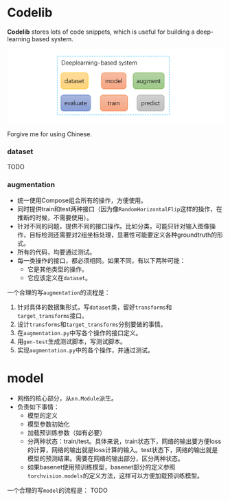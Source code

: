 # Codelib
**Codelib** stores lots of code snippets, which is useful for building a deep-learning based system.

![](img/fig.png)

Forgive me for using Chinese.

### dataset
TODO

### augmentation
- 统一使用Compose组合所有的操作，方便使用。
- 同时提供train和test两种接口（因为像`RandomHorizontalFlip`这样的操作，在推断的时候，不需要使用）。
- 针对不同的问题，提供不同的接口操作。比如分类，可能只针对输入图像操作，目标检测还需要对2组坐标处理，显著性可能要定义各种groundtruth的形式。
- 所有的代码，均要通过测试。
- 每一类操作的接口，都必须相同。如果不同，有以下两种可能：
    - 它是其他类型的操作。
    - 它应该定义在`dataset`。

一个合理的写`augmentation`的流程是：
1. 针对具体的数据集形式，写`dataset`类，留好`transforms`和`target_transforms`接口。
2. 设计`transforms`和`target_transforms`分别要做的事情。
3. 在`augmentation.py`中写各个操作的接口定义。
4. 用`gen-test`生成测试脚本，写测试脚本。
5. 实现`augmentation.py`中的各个操作，并通过测试。

# model
- 网络的核心部分，从`nn.Module`派生。
- 负责如下事情：
    - 模型的定义
    - 模型参数初始化
    - 加载预训练参数（如有必要）
    - 分两种状态：train/test。具体来说，train状态下，网络的输出要方便loss的计算，网络的输出就是loss计算的输入。test状态下，网络的输出就是模型的预测结果。需要在网络的输出部分，区分两种状态。
    - 如果basenet使用预训练模型，basenet部分的定义参照`torchvision.models`的定义方法，这样可以方便加载预训练模型。

一个合理的写`model`的流程是：
TODO

